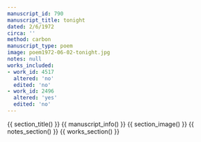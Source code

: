```yaml
---
manuscript_id: 790
manuscript_title: tonight
dated: 2/6/1972
circa: ''
method: carbon
manuscript_type: poem
image: poem1972-06-02-tonight.jpg
notes: null
works_included:
- work_id: 4517
  altered: 'no'
  edited: 'no'
- work_id: 2496
  altered: 'yes'
  edited: 'no'
---
```


{{ section_title() }}
{{ manuscript_info() }}
{{ section_image() }}
{{ notes_section() }}
{{ works_section() }}
